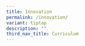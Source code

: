 ```yaml
---
title: Innovation
permalink: /innovation/
variant: tiptap
description: ""
third_nav_title: Curriculum
---
```

